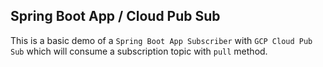 ## Spring Boot App / Cloud Pub Sub

This is a basic demo of a `Spring Boot App Subscriber` with `GCP Cloud Pub Sub` which will consume a subscription topic with `pull` method.